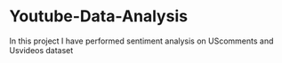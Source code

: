 # Youtube-Data-Analysis
In this project I have performed sentiment analysis on UScomments and Usvideos dataset
